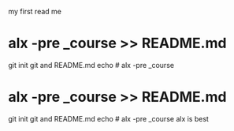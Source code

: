 my first read me
# alx -pre _course >> README.md
git init
git and README.md
echo # alx -pre _course
# alx -pre _course >> README.md
git init
git and README.md
echo # alx -pre _course
alx is best
